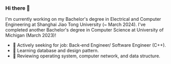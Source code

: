 ### Hi there 👋

I'm currently working on my Bachelor's degree in Electrical and Computer Engineering at Shanghai Jiao Tong University (~ March 2024). I've completed another Bachelor's degree in Computer Science at University of Michigan (March 2023)!

 - 🔭 Actively seeking for job: Back-end Engineer/ Software Engineer (C++).
 - 🌱 Learning database and design pattern.
 - 🤔 Reviewing operating system, computer network, and data structure.

<!--
**Benj-Qu/Benj-Qu** is a ✨ _special_ ✨ repository because its `README.md` (this file) appears on your GitHub profile.

Here are some ideas to get you started:

- 🔭 I’m currently working on ...
- 🌱 I’m currently learning ...
- 👯 I’m looking to collaborate on ...
- 🤔 I’m looking for help with ...
- 💬 Ask me about ...
- 📫 How to reach me: ...
- 😄 Pronouns: ...
- ⚡ Fun fact: ...
-->
